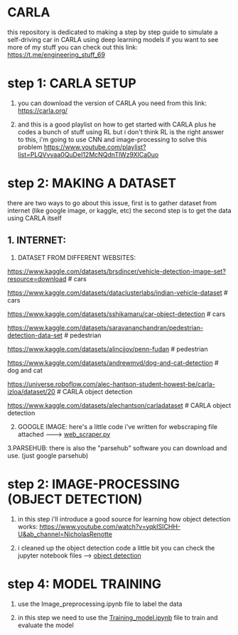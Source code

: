 # CARLA
 this repository is dedicated to making a step by step guide to simulate a self-driving car in CARLA using deep learning models 
 if you want to see more of my stuff you can check out this link:
 https://t.me/engineering_stuff_69

# step 1: CARLA SETUP

 1. you can download the version of CARLA you need from this link: 
 https://carla.org/

 2. and this is a good playlist on how to get started with CARLA plus he codes a bunch of stuff using RL but i don't think RL is the right answer to this, i'm going to use CNN and image-processing to solve this problem
 https://www.youtube.com/playlist?list=PLQVvvaa0QuDeI12McNQdnTlWz9XlCa0uo

# step 2: MAKING A DATASET
 there are two ways to go about this issue, first is to gather dataset from internet (like google image, or kaggle, etc) 
 the second step is to get the data using CARLA itself
 
 ## 1. INTERNET:
  1. DATASET FROM DIFFERENT WEBSITES:

   https://www.kaggle.com/datasets/brsdincer/vehicle-detection-image-set?resource=download    # cars

   https://www.kaggle.com/datasets/dataclusterlabs/indian-vehicle-dataset                     # cars

   https://www.kaggle.com/datasets/sshikamaru/car-object-detection                            # cars

   https://www.kaggle.com/datasets/saravananchandran/pedestrian-detection-data-set            # pedestrian

   https://www.kaggle.com/datasets/alincijov/penn-fudan                                       # pedestrian

   https://www.kaggle.com/datasets/andrewmvd/dog-and-cat-detection                            # dog and cat

   https://universe.roboflow.com/alec-hantson-student-howest-be/carla-izloa/dataset/20        # CARLA object detection 

   https://www.kaggle.com/datasets/alechantson/carladataset                                   # CARLA object detection
   
  2. GOOGLE IMAGE: here's a little code i've written for webscraping file attached ---> [web_scraper.py](https://github.com/ArthasMenethil-A/CARLA/blob/main/web_scraper.py)
  
  3.PARSEHUB: there is also the "parsehub" software you can download and use. (just google parsehub)

# step 2: IMAGE-PROCESSING (OBJECT DETECTION)

 1. in this step i'll introduce a good source for learning how object detection works:
 https://www.youtube.com/watch?v=yqkISICHH-U&ab_channel=NicholasRenotte

 2. i cleaned up the object detection code a little bit you can check the jupyter notebook files --> [object detection](https://github.com/ArthasMenethil-A/CARLA/tree/main/object%20detection)

# step 4: MODEL TRAINING

 1. use the Image_preprocessing.ipynb file to label the data

 2. in this step we need to use the [Training_model.ipynb](https://github.com/ArthasMenethil-A/CARLA/blob/main/object%20detection/Training_model.ipynb) file to train and evaluate the model

